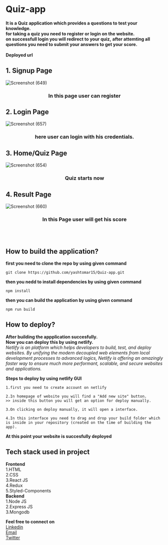 # Quiz-app

**It is a Quiz application which provides a questions to test your knowledge.**
</br>
**for taking a quiz you need to register or login on the website.**
</br>
**on successfull login you will redirect to your quiz,**
**after attemting all questions you need to submit your answers to get your score.**
</br>
</br>
**Deployed url**

## 1. Signup Page ##
![Screenshot (649)](https://user-images.githubusercontent.com/99667382/190874961-d61fc507-8b19-4944-9f29-7c79962049f6.png)
<h3 align="center">In this page user can register</h3> 


## 2. Login Page ##
![Screenshot (657)](https://user-images.githubusercontent.com/99667382/190874998-8f189771-0bec-4288-9194-7e544f1ca675.png)
<h3 align="center">here user can login with his credentials.</h3>


## 3. Home/Quiz Page ##
![Screenshot (654)](https://user-images.githubusercontent.com/99667382/190875054-0f995b28-8839-4ad6-887e-fcd0cee81ef6.png)
<h3 align="center">Quiz starts now</h3>

## 4. Result Page ##
![Screenshot (660)](https://user-images.githubusercontent.com/99667382/190875545-afc8cd77-efbc-4afd-b863-b04c1964fa3a.png)
<h3 align="center">In this Page user will get his score</h3>

</br>
</br>

## How to build the application? ##

**first you need to clone the repo by using given command** 
```
git clone https://github.com/yashtomar15/Quiz-app.git
```
**then you nedd to install dependencies by using given command**
```
npm install
```
**then you can build the application by using given command**
```
npm run build
```

## How to deploy? ##
**After building the appplication succesfully.**
</br>
**Now you can deploy this by using netlify.**
</br>
*Netlify is an platform which helps developers to build, test, and deploy websites. By unifying the modern decoupled web elements from local development processes to advanced logics, Netlify is offering an amazingly faster way to ensure much more performant, scalable, and secure websites and applications.*

**Steps to deploy by using netlify GUI**
```
1.first you need to create account on netlify
```
```
2.In homepage of website you will find a "Add new site" button.
>> inside this button you will get an option for deploy manually.
```
```
3.On clicking on deploy manually, it will open a interface.
```
```
4.In this interface you need to drag and drop your build folder which is inside in your repository (created on the time of building the app).
```
**At this point your website is succesfully deployed**

## Tech stack used in project ##
**Frontend**
</br>
1.HTML
</br>
2.CSS
</br>
3.React JS
</br>
4.Redux
</br>
5.Styled-Components
</br>
**Backend**
</br>
1.Node JS
</br>
2.Express JS
</br>
3.Mongodb

**Feel free to connect on**
</br>
<a href="https://www.linkedin.com/in/yashtomar15/">Linkedin</a>
</br>
<a href="mailto:tomaryash15@gmail.com">Email</a>
</br>
<a href="https://twitter.com/yashtomar78">Twitter</a>


